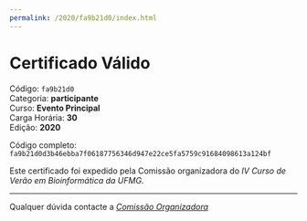 ```yaml
---
permalink: /2020/fa9b21d0/index.html
---
```


# Certificado Válido

Código: `fa9b21d0`<br>
Categoria: **participante**<br>
Curso: **Evento Principal**<br>
Carga Horária: **30**<br>
Edição: **2020**<br>


Código completo: `fa9b21d0d3b46ebba7f06187756346d947e22ce5fa5759c91684098613a124bf`


Este certificado foi expedido pela Comissão organizadora do *IV Curso de Verão em Bioinformática da UFMG*.

----

Qualquer dúvida contacte a [_Comissão Organizadora_](<mailto:cursobioinfoufmg@gmail.com$subject=[Certificados]>)

